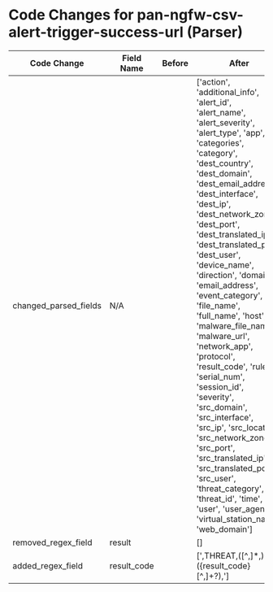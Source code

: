 # Code Changes for pan-ngfw-csv-alert-trigger-success-url (Parser)

| Code Change | Field Name | Before | After |
|-------------|------------|--------|-------|
| changed_parsed_fields | N/A |  | ['action', 'additional_info', 'alert_id', 'alert_name', 'alert_severity', 'alert_type', 'app', 'categories', 'category', 'dest_country', 'dest_domain', 'dest_email_address', 'dest_interface', 'dest_ip', 'dest_network_zone', 'dest_port', 'dest_translated_ip', 'dest_translated_port', 'dest_user', 'device_name', 'direction', 'domain', 'email_address', 'event_category', 'file_name', 'full_name', 'host', 'malware_file_name', 'malware_url', 'network_app', 'protocol', 'result_code', 'rule', 'serial_num', 'session_id', 'severity', 'src_domain', 'src_interface', 'src_ip', 'src_location', 'src_network_zone', 'src_port', 'src_translated_ip', 'src_translated_port', 'src_user', 'threat_category', 'threat_id', 'time', 'url', 'user', 'user_agent', 'virtual_station_name', 'web_domain'] |
| removed_regex_field | result |  | [] |
| added_regex_field | result_code |  | [',THREAT,([^,]*,){24}({result_code}[^,]+?),'] |